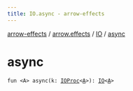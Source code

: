 ```yaml
---
title: IO.async - arrow-effects
---
```


[arrow-effects](../../index.html) / [arrow.effects](../index.html) / [IO](index.html) / [async](./async.html)

# async

`fun <A> async(k: `[`IOProc`](../-i-o-proc.html)`<`[`A`](async.html#A)`>): `[`IO`](index.html)`<`[`A`](async.html#A)`>`